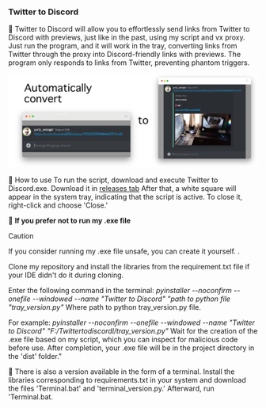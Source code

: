 ### Twitter to Discord

📄 Twitter to Discord will allow you to effortlessly send links from Twitter to Discord with previews, just like in the past, using my script and vx proxy. 
Just run the program, and it will work in the tray, converting links from Twitter through the proxy into Discord-friendly links with previews.
The program only responds to links from Twitter, preventing phantom triggers.

![Example](https://raw.githubusercontent.com/YuriyAvengeR/Twitter-to-Discord/master/images/example.png?token=GHSAT0AAAAAACLTKDD3IJT2DZPFLEXJFG4SZL23V2A)

🍉 How to use
To run the script, download and execute Twitter to Discord.exe. 
Download it in [releases tab]([Releases](https://github.com/YuriyAvengeR/Twitter-to-Discord/releases/tag/1.0))
After that, a white square will appear in the system tray, indicating that the script is active. To close it, right-click and choose 'Close.'

🍋 **If you prefer not to run my .exe file**
> [!CAUTION]
> If you consider running my .exe file unsafe, you can create it yourself. .

Clone my repository and install the libraries from the requirement.txt file if your IDE didn't do it during cloning. 

Enter the following command in the terminal:
_pyinstaller --noconfirm --onefile --windowed --name "Twitter to Discord" "path to python file "tray_version.py"_ 
Where path to python tray_version.py file. 

For example: _pyinstaller --noconfirm --onefile --windowed --name "Twitter to Discord" "F:/Twittertodiscordl/tray_version.py"_
Wait for the creation of the .exe file based on my script, which you can inspect for malicious code before use. After completion, your .exe file will be in the project directory in the 'dist' folder."

🥕 There is also a version available in the form of a terminal. Install the libraries corresponding to requirements.txt in your system and download the files 'Terminal.bat' and 'terminal_version.py.' 
Afterward, run 'Terminal.bat.
